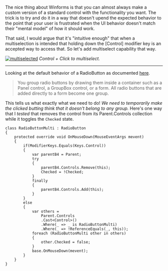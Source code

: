 The nice thing about Winforms is that you can almost always make a custom version of a standard control with the functionality you want. The trick is to try and do it in a way that doesn't upend the expected behavior to the point that your user is frustrated when the UI behavior doesn't match their "mental model" of how it should work.

That said, I would argue that it's "intuitive enough" that when a multiselection is intended that holding down the [Control] modifier key is an accepted way to access that. So let's add multiselect capability that way.

[![multiselected][1]][1] _Control + Click to multiselect._

***
Looking at the default behavior of a RadioButton as documented [here](https://learn.microsoft.com/en-us/dotnet/desktop/winforms/controls/how-to-group-windows-forms-radiobutton-controls-to-function-as-a-set).

> You group radio buttons by drawing them inside a container such as a Panel control, a GroupBox control, or a form. All radio buttons that are added directly to a form become one group. 

This tells us what exactly what we need to do! _We need to temporarily make the clicked butting think that it doesn't belong to any group._  Here's one way that I _tested_ that removes the control from its Parent.Controls collection while it toggles the `Checked` state.

    class RadioButtonMulti : RadioButton
    {
        protected override void OnMouseDown(MouseEventArgs mevent)
        {
            if(ModifierKeys.Equals(Keys.Control))
            {
                var parentB4 = Parent;
                try
                {
                    parentB4.Controls.Remove(this);
                    Checked = !Checked;
                }
                finally
                {
                    parentB4.Controls.Add(this);
                }
            }
            else
            {
                var others =
                    Parent.Controls
                    .Cast<Control>()
                    .Where(_ => _ is RadioButtonMulti)
                    .Where(_ => !ReferenceEquals(_, this));
                foreach (RadioButtonMulti other in others)
                {
                    other.Checked = false;
                }
                base.OnMouseDown(mevent);
            }
        }
    }


  [1]: https://i.stack.imgur.com/nRvHD.png